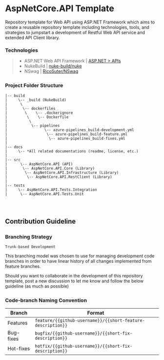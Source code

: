 <div style="margin-bottom:2em;">

# **AspNetCore.API Template**

Repository template for Web API using ASP.NET Framework which aims to create a reusable repository template including technologies, tools, and strategies to jumpstart a development of Restful Web API service and extended API Client library.

### **Technologies**
>- ASP.NET Web API Framework | [ASP.NET > APIs](https://dotnet.microsoft.com/apps/aspnet/apis)
>- NukeBuild | [nuke-build/nuke](https://github.com/nuke-build/nuke)
>- NSwag | [RicoSuter/NSwag](http://nswag.org/)

</div>
<div style="margin-bottom:5em;">

### **Project Folder Structure**

    |-- build
    |     \-- _build (NukeBuild)
    |      \
    |       \-- dockerfiles
    |        \    \-- .dockerignore
    |         \    \-- Dockerfile
    |          \
    |           \-- pipelines
    |                 \-- azure-pipelines_build-development.yml
    |                  \-- azure-pipelines_build-feature.yml
    |                   \-- azure-pipelines_build-fixes.yml
    |
    |-- docs
    |     \-- *All related documentations (readme, license, etc.)
    |
    |-- src
    |      \-- AspNetCore.API (API)
    |       \-- AspNetCore.API.Core (Library)
    |        \-- AspNetCore.API.Infrastructure (Library)
    |         \-- AspNetCore.API.RestClient (Library)
    |
    |-- tests
    |     \-- AspNetCore.API.Tests.Integration
    |      \-- AspNetCore.API.Tests.Unit

</div>

<div style="margin-bottom:5em;">

## **Contribution Guideline**

<p style="margin-bottom:2em;">

### **Branching Strategy**

    Trunk-based Development

This branching model was chosen to use for managing development code branches in order to have linear history of all changes implemented from feature branches. 

Should you want to collaborate in the development of this repository template, post a new discussion to let me know and follow the below guideline (as much as possible)

</p>
<p style="margin-bottom:2em;">

### **Code-branch Naming Convention**

Branch | Format
--- | ---
Features | `feature/{{github-username}}/{{short-feature-description}}`
Bug-fixes | `bugfix/{{github-username}}/{{short-fix-description}}`
Hot-fixes | `hotfix/{{github-username}}/{{short-fix-description}}`

</p>
</div>
